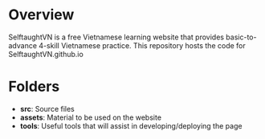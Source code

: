 
# Overview
SelftaughtVN is a free Vietnamese learning website that provides basic-to-advance 4-skill Vietnamese practice. This repository hosts the code for SelftaughtVN.github.io

# Folders
- **src**: Source files
- **assets**: Material to be used on the website
- **tools**: Useful tools that will assist in developing/deploying the page


